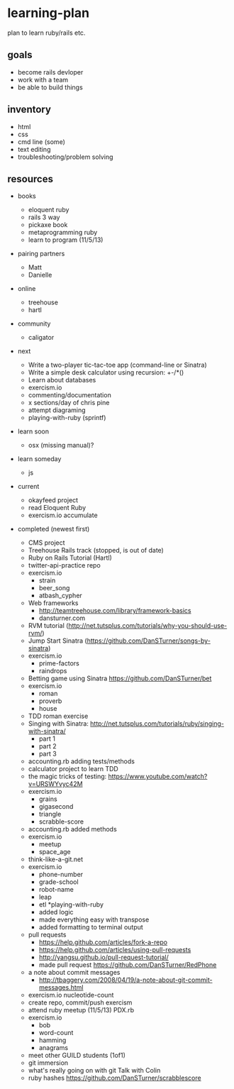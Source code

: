 learning-plan
=============

plan to learn ruby/rails etc.

## goals
* become rails devloper
* work with a team
* be able to build things

## inventory
* html
* css
* cmd line (some)
* text editing
* troubleshooting/problem solving

## resources
* books
    * eloquent ruby
    * rails 3 way
    * pickaxe book
    * metaprogramming ruby
    * learn to program (11/5/13)
* pairing partners
    * Matt
    * Danielle
* online
    * treehouse
    * hartl
* community
    * caligator

* next
    * Write a two-player tic-tac-toe app (command-line or Sinatra)
    * Write a simple desk calculator using recursion: +-/*()
    * Learn about databases
    * exercism.io
    * commenting/documentation
    * x sections/day of chris pine
    * attempt diagraming
    * playing-with-ruby (sprintf)
* learn soon
    * osx (missing manual)?
* learn someday
    * js

* current
    * okayfeed project
    * read Eloquent Ruby
    * exercism.io accumulate

* completed (newest first)
    * CMS project
    * Treehouse Rails track (stopped, is out of date)
    * Ruby on Rails Tutorial (Hartl)
    * twitter-api-practice repo
    * exercism.io
        * strain
        * beer_song
        * atbash_cypher
    * Web frameworks
        * http://teamtreehouse.com/library/framework-basics
        * dansturner.com
    * RVM tutorial (http://net.tutsplus.com/tutorials/why-you-should-use-rvm/)
    * Jump Start Sinatra (https://github.com/DanSTurner/songs-by-sinatra)
    * exercism.io
        * prime-factors
        * raindrops
    * Betting game using Sinatra https://github.com/DanSTurner/bet
    * exercism.io
        * roman
        * proverb
        * house
    * TDD roman exercise
    * Singing with Sinatra: http://net.tutsplus.com/tutorials/ruby/singing-with-sinatra/
        * part 1
        * part 2
        * part 3
    * accounting.rb adding tests/methods
    * calculator project to learn TDD
    * the magic tricks of testing: https://www.youtube.com/watch?v=URSWYvyc42M
    * exercism.io
        * grains
        * gigasecond
        * triangle
        * scrabble-score
    * accounting.rb added methods
    * exercism.io
        * meetup
        * space_age
    * think-like-a-git.net
    * exercism.io
        * phone-number
        * grade-school
        * robot-name
        * leap
        * etl
    *playing-with-ruby
        * added logic
        * made everything easy with transpose
        * added formatting to terminal output
    * pull requests
        * https://help.github.com/articles/fork-a-repo
        * https://help.github.com/articles/using-pull-requests
        * http://yangsu.github.io/pull-request-tutorial/
        * made pull request https://github.com/DanSTurner/RedPhone
    * a note about commit messages
       * http://tbaggery.com/2008/04/19/a-note-about-git-commit-messages.html
    * exercism.io nucleotide-count
    * create repo, commit/push exercism
    * attend ruby meetup (11/5/13) PDX.rb
    * exercism.io
        * bob
        * word-count
        * hamming
        * anagrams
    * meet other GUILD students (1of1)
    * git immersion
    * what's really going on with git Talk with Colin
    * ruby hashes https://github.com/DanSTurner/scrabblescore